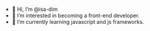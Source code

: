 - 👋 Hi, I’m @isa-dim
- 👀 I’m interested in becoming a front-end developer.
- 🌱 I’m currently learning javascript and js frameworks.

<!---
isa-dim/isa-dim is a ✨ special ✨ repository because its `README.md` (this file) appears on your GitHub profile.
You can click the Preview link to take a look at your changes.
--->
